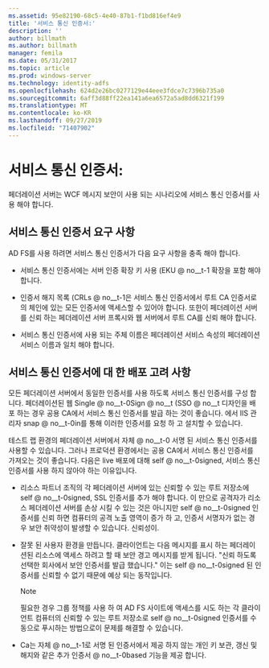 ```yaml
---
ms.assetid: 95e82190-68c5-4e40-87b1-f1bd816ef4e9
title: '서비스 통신 인증서:'
description: ''
author: billmath
ms.author: billmath
manager: femila
ms.date: 05/31/2017
ms.topic: article
ms.prod: windows-server
ms.technology: identity-adfs
ms.openlocfilehash: 624d2e26bc0277129e44eee3fdce7c7396b735a0
ms.sourcegitcommit: 6aff3d88ff22ea141a6ea6572a5ad8dd6321f199
ms.translationtype: MT
ms.contentlocale: ko-KR
ms.lasthandoff: 09/27/2019
ms.locfileid: "71407902"
---
```

# <a name="service-communications-certificates"></a>서비스 통신 인증서:

페더레이션 서버는 WCF 메시지 보안이 사용 되는 시나리오에 서비스 통신 인증서를 사용 해야 합니다.  
  
## <a name="service-communication-certificate-requirements"></a>서비스 통신 인증서 요구 사항  
AD FS를 사용 하려면 서비스 통신 인증서가 다음 요구 사항을 충족 해야 합니다.  
  
-   서비스 통신 인증서에는 서버 인증 확장 키 사용 \(EKU @ no__t-1 확장을 포함 해야 합니다.  
  
-   인증서 해지 목록 \(CRLs @ no__t-1은 서비스 통신 인증서에서 루트 CA 인증서로의 체인에 있는 모든 인증서에 액세스할 수 있어야 합니다. 또한이 페더레이션 서버를 신뢰 하는 페더레이션 서버 프록시와 웹 서버에서 루트 CA를 신뢰 해야 합니다.  
  
-   서비스 통신 인증서에 사용 되는 주체 이름은 페더레이션 서비스 속성의 페더레이션 서비스 이름과 일치 해야 합니다.  
  
## <a name="deployment-considerations-for-service-communication-certificates"></a>서비스 통신 인증서에 대 한 배포 고려 사항  
모든 페더레이션 서버에서 동일한 인증서를 사용 하도록 서비스 통신 인증서를 구성 합니다. 페더레이션된 웹 Single @ no__t-0Sign @ no__t \(SSO @ no__t 디자인을 배포 하는 경우 공용 CA에서 서비스 통신 인증서를 발급 하는 것이 좋습니다. 에서 IIS 관리자 snap @ no__t-0in를 통해 이러한 인증서를 요청 하 고 설치할 수 있습니다.  
  
테스트 랩 환경의 페더레이션 서버에서 자체 @ no__t-0 서명 된 서비스 통신 인증서를 사용할 수 있습니다. 그러나 프로덕션 환경에서는 공용 CA에서 서비스 통신 인증서를 가져오는 것이 좋습니다. 다음은 live 배포에 대해 self @ no__t-0signed, 서비스 통신 인증서를 사용 하지 않아야 하는 이유입니다.  
  
-   리소스 파트너 조직의 각 페더레이션 서버에 있는 신뢰할 수 있는 루트 저장소에 self @ no__t-0signed, SSL 인증서를 추가 해야 합니다. 이 만으로 공격자가 리소스 페더레이션 서버를 손상 시킬 수 있는 것은 아니지만 self @ no__t-0signed 인증서를 신뢰 하면 컴퓨터의 공격 노출 영역이 증가 하 고, 인증서 서명자가 없는 경우 보안 취약성이 발생할 수 있습니다. 신뢰성이.  
  
-   잘못 된 사용자 환경을 만듭니다. 클라이언트는 다음 메시지를 표시 하는 페더레이션된 리소스에 액세스 하려고 할 때 보안 경고 메시지를 받게 됩니다. "신뢰 하도록 선택한 회사에서 보안 인증서를 발급 했습니다." 이는 self @ no__t-0signed 된 인증서를 신뢰할 수 없기 때문에 예상 되는 동작입니다.  
  
    > [!NOTE]  
    > 필요한 경우 그룹 정책를 사용 하 여 AD FS 사이트에 액세스를 시도 하는 각 클라이언트 컴퓨터의 신뢰할 수 있는 루트 저장소로 self @ no__t-0signed 인증서를 수동으로 푸시하는 방법으로이 문제를 해결할 수 있습니다.  
  
-   Ca는 자체 @ no__t-1로 서명 된 인증서에서 제공 하지 않는 개인 키 보관, 갱신 및 해지와 같은 추가 인증서 @ no__t-0based 기능을 제공 합니다.  
  

